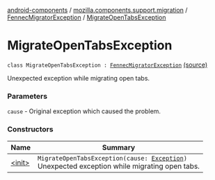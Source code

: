 [android-components](../../../index.md) / [mozilla.components.support.migration](../../index.md) / [FennecMigratorException](../index.md) / [MigrateOpenTabsException](./index.md)

# MigrateOpenTabsException

`class MigrateOpenTabsException : `[`FennecMigratorException`](../index.md) [(source)](https://github.com/mozilla-mobile/android-components/blob/master/components/support/migration/src/main/java/mozilla/components/support/migration/FennecMigrator.kt#L167)

Unexpected exception while migrating open tabs.

### Parameters

`cause` - Original exception which caused the problem.

### Constructors

| Name | Summary |
|---|---|
| [&lt;init&gt;](-init-.md) | `MigrateOpenTabsException(cause: `[`Exception`](https://kotlinlang.org/api/latest/jvm/stdlib/kotlin/-exception/index.html)`)`<br>Unexpected exception while migrating open tabs. |
